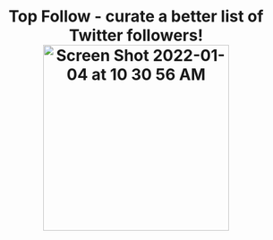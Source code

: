 <h1 align="center">
  Top Follow - curate a better list of Twitter followers!
  
  <img width="332" alt="Screen Shot 2022-01-04 at 10 30 56 AM" src="https://user-images.githubusercontent.com/41656084/148083124-f70dd4bc-0e56-459b-9927-bcb1b940be1e.png">
</h1>
     
     
     
     
     




